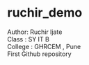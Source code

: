 # ruchir_demo
Author: Ruchir Ijate <br>
Class : SY IT B <br>
College : GHRCEM , Pune <br>
First Github repository
